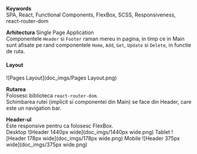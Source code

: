 **Keywords** <br>
SPA, React, Functional Components, FlexBox, SCSS, Responsiveness, react-router-dom

**Arhitectura**
Single Page Application <br>
Componentele `Header` si `Footer` raman mereu in pagina, in timp ce in Main sunt afisate pe rand componentele `Home`, `Add`, `Get`, `Update` si `Delete`, in functie de ruta. 

#### Layout
![Pages Layout](doc_imgs/Pages Layout.png)

**Rutarea** <br>
Folosesc biblioteca `react-router-dom`. <br>
Schimbarea rutei (implicit si componentei din Main) se face din Header, care este un navigation bar.

**Header-ul** <br>
Este responsive pentru ca folosesc FlexBox. <br>
Desktop ![Header 1440px wide](doc_imgs/1440px wide.png)
Tablet ![Header 178px wide](doc_imgs/178px wide.png)
Mobile ![Header 375px wide](doc_imgs/375px wide.png)